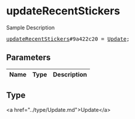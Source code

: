 # updateRecentStickers

Sample Description

<pre>
<a href="../constructor/updateRecentStickers.md">updateRecentStickers</a>#9a422c20 = <a href="../type/Update.md">Update</a>;
</pre>

## Parameters

| Name | Type | Description |
|------|:----:|-------------|

## Type

&lt;a href=&#34;../type/Update.md&#34;&gt;Update&lt;/a&gt;
